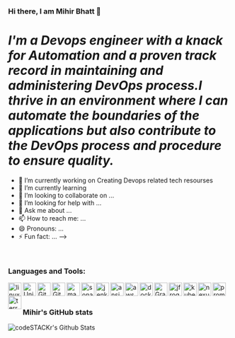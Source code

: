 ### Hi there, I am Mihir Bhatt 👋

# *I'm a Devops engineer with a knack for Automation and a proven track record in maintaining and administering DevOps process.I thrive in an environment where I can automate the boundaries of the applications but also contribute to the DevOps process and procedure to ensure quality.*


- 🔭 I’m currently working on Creating Devops related tech resourses
- 🌱 I’m currently learning 
- 👯 I’m looking to collaborate on ...
- 🤔 I’m looking for help with ...
- 💬 Ask me about ...
- 📫 How to reach me: ...
- 😄 Pronouns: ...
- ⚡ Fun fact: ...
-->

<br />

### Languages and Tools:


<img align="left" alt="linux" width="30px" src="https://raw.githubusercontent.com/deekshithsn/DeekshithSN/master/Tools_icons/linux.png" />
<img align="left" alt="Unix" width="30px" src="https://raw.githubusercontent.com/deekshithsn/DeekshithSN/master/Tools_icons/shell.jpg" />
<img align="left" alt="Git" width="30px" src="https://raw.githubusercontent.com/deekshithsn/DeekshithSN/master/Tools_icons/git.png" />
<img align="left" alt="GitHub" width="30px" src="https://raw.githubusercontent.com/deekshithsn/DeekshithSN/master/Tools_icons/github.png" />
<img align="left" alt="maven" width="30px" src="https://raw.githubusercontent.com/deekshithsn/DeekshithSN/master/Tools_icons/maven.jpg" />
<img align="left" alt="sonarqube" width="30px" src="https://raw.githubusercontent.com/deekshithsn/DeekshithSN/master/Tools_icons/sonarqube.png" />
<img align="left" alt="jenkins" width="30px" src="https://raw.githubusercontent.com/deekshithsn/DeekshithSN/master/Tools_icons/jenkins.png" />
<img align="left" alt="ansible" width="30px" src="https://raw.githubusercontent.com/deekshithsn/DeekshithSN/master/Tools_icons/Ansible.png" />
<img align="left" alt="aws" width="30px" src="https://raw.githubusercontent.com/deekshithsn/DeekshithSN/master/Tools_icons/aws.png" />
<img align="left" alt="docker" width="30px" src="https://raw.githubusercontent.com/deekshithsn/DeekshithSN/master/Tools_icons/docker.png" />
<img align="left" alt="Grafana" width="30px" src="https://raw.githubusercontent.com/deekshithsn/DeekshithSN/master/Tools_icons/grafana.png" />
<img align="left" alt="jfrog" width="30px" src="https://raw.githubusercontent.com/deekshithsn/DeekshithSN/master/Tools_icons/jfrog.png" />
<img align="left" alt="kubernetes" width="30px" src="https://raw.githubusercontent.com/deekshithsn/DeekshithSN/master/Tools_icons/kubernetes.png" />
<img align="left" alt="nexus" width="30px" src="https://raw.githubusercontent.com/deekshithsn/DeekshithSN/master/Tools_icons/nexus.png" />
<img align="left" alt="prometheus" width="30px" src="https://raw.githubusercontent.com/deekshithsn/DeekshithSN/master/Tools_icons/prometheus.png" />
<img align="left" alt="terraform" width="30px" src="https://raw.githubusercontent.com/deekshithsn/DeekshithSN/master/Tools_icons/teraform.png" />


<br />
<br />

### Mihir's GitHub stats
<img align="left" alt="codeSTACKr's Github Stats" src="https://github-readme-stats.vercel.app/api?username=mihirhbhatt&show_icons=true&hide_border=true" />




<br />
<br />



